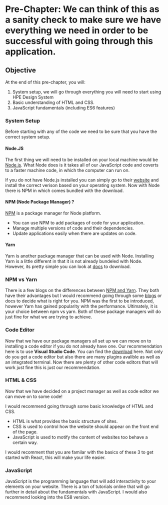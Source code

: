 # Pre-Chapter: We can think of this as a sanity check to make sure we have everything we need in order to be successful with going through this application. 

## Objective
At the end of this pre-chapter, you will:

1. System setup, we will go through everything you will need to start using HPE Design System
2. Basic understanding of HTML and CSS.
3. JavaScript fundamentals (including ES6 features)


### System Setup

Before starting with any of the code we need to be sure that you have the correct system setup. 

#### Node.JS 
The first thing we will need to be installed on your local machine would be [Node.js](https://nodejs.org/en/about/). What Node does is it takes all of our JavaScript code and coverts to a faster machine code, in which the computer can run on. 

If you do not have Node.js installed you can simply go to their [website](https://nodejs.org/en/) and install the correct verison based on your operating system. Now with Node there is NPM in which comes bundled with the download. 

####  NPM (Node Package Manager) ?
[NPM](https://docs.npmjs.com/about-npm) is a package manager for Node platform. 
- You can use NPM to add packages of code for your application. 
- Manage multiple versions of code and their dependencies.
- Update applications easily when there are updates on code. 

#### Yarn
Yarn is another package manager that can be used with Node. Installing Yarn is a little different in that it is not already bundeled with Node. However, its pretty simple you can look at [docs](https://classic.yarnpkg.com/en/docs/install/#mac-stable) to download. 

### NPM vs Yarn
There is a few blogs on the differences between [NPM and Yarn](https://www.whitesourcesoftware.com/free-developer-tools/blog/npm-vs-yarn-which-should-you-choose/). They both have their advantages but I would recommend going through some [blogs](https://waverleysoftware.com/blog/yarn-vs-npm/) or docs to decide what is right for you.
NPM was the first to be introduced, however Yarn has gained popularity with the performance. Ultimately, it is your choice between npm vs yarn. Both of these package managers will do just fine for what we are trying to achieve. 


### Code Editor

Now that we have our package managers all set up we can move on to installing a code editor if you do not already have one. Our recommendation here is to use __Visual Studio Code__. You can find the [download](https://code.visualstudio.com/) here. Not only do you get a code editor but also there are many plugins avalible as well as 
an integrated terminal. Now there are plenty of other code editors that will work just fine this is just our recommendation. 


### HTML & CSS

Now that we have decided on a project manager as well as code editor we can move on to some code! 

I would recommend going through some basic knowledge of HTML and CSS. 

* HTML is what provides the basic structure of sites. 
* CSS is used to control how the website should appear on the front end of the page. 
* JavaScript is used to motify the content  of websites too behave a certain way. 

I would recomment that you are familar with the basics of these 3 to get started with  React, this will make your life easier. 

### JavaScript 

JavaScript is the programming language that will add interactivity to your elements on your website. There is a ton of tutorials online that will go further in detail about the fundamentals with JavaScript. I would also recommend looking into the ES8 version.